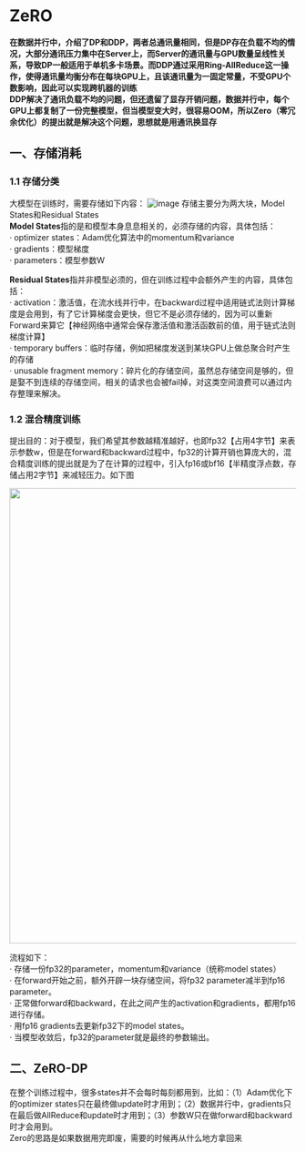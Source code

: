 # ZeRO
**在数据并行中，介绍了DP和DDP，两者总通讯量相同，但是DP存在负载不均的情况，大部分通讯压力集中在Server上，而Server的通讯量与GPU数量呈线性关系，导致DP一般适用于单机多卡场景。而DDP通过采用Ring-AllReduce这一操作，使得通讯量均衡分布在每块GPU上，且该通讯量为一固定常量，不受GPU个数影响，因此可以实现跨机器的训练**  
**DDP解决了通讯负载不均的问题，但还遗留了显存开销问题，数据并行中，每个GPU上都复制了一份完整模型，但当模型变大时，很容易OOM，所以Zero（零冗余优化）的提出就是解决这个问题，思想就是用通讯换显存**
## 一、存储消耗
### 1.1 存储分类
大模型在训练时，需要存储如下内容：
![image](https://github.com/user-attachments/assets/9a106437-6880-4b1f-ae9f-c5c67f84e29c)
存储主要分为两大块，Model States和Residual States  
**Model States**指的是和模型本身息息相关的，必须存储的内容，具体包括：  
· optimizer states：Adam优化算法中的momentum和variance  
· gradients：模型梯度  
· parameters：模型参数W  

**Residual States**指并非模型必须的，但在训练过程中会额外产生的内容，具体包括：  
· activation：激活值，在流水线并行中，在backward过程中适用链式法则计算梯度是会用到，有了它计算梯度会更快，但它不是必须存储的，因为可以重新Forward来算它【神经网络中通常会保存激活值和激活函数前的值，用于链式法则梯度计算】  
· temporary buffers：临时存储，例如把梯度发送到某块GPU上做总聚合时产生的存储  
· unusable fragment memory：碎片化的存储空间，虽然总存储空间是够的，但是娶不到连续的存储空间，相关的请求也会被fail掉，对这类空间浪费可以通过内存整理来解决。
### 1.2 混合精度训练  
提出目的：对于模型，我们希望其参数越精准越好，也即fp32【占用4字节】来表示参数w，但是在forward和backward过程中，fp32的计算开销也算庞大的，混合精度训练的提出就是为了在计算的过程中，引入fp16或bf16【半精度浮点数，存储占用2字节】来减轻压力。如下图  
<div align=center>
  <img src="https://github.com/user-attachments/assets/3dc95ad1-432a-4d8f-9549-1fab4a5b0a09" width="800" />
</div>

流程如下：  
· 存储一份fp32的parameter，momentum和variance（统称model states）  
· 在forward开始之前，额外开辟一块存储空间，将fp32 parameter减半到fp16 parameter。  
· 正常做forward和backward，在此之间产生的activation和gradients，都用fp16进行存储。  
· 用fp16 gradients去更新fp32下的model states。  
· 当模型收敛后，fp32的parameter就是最终的参数输出。
## 二、ZeRO-DP
在整个训练过程中，很多states并不会每时每刻都用到，比如：（1）Adam优化下的optimizer states只在最终做update时才用到；（2）数据并行中，gradients只在最后做AllReduce和update时才用到；（3）参数W只在做forward和backward时才会用到。  
Zero的思路是如果数据用完即废，需要的时候再从什么地方拿回来
